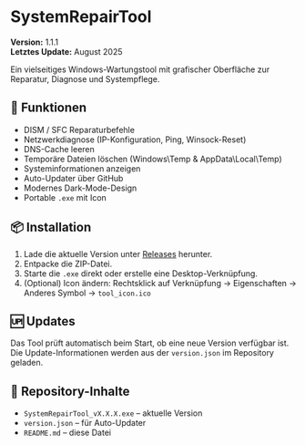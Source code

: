 # SystemRepairTool

**Version:** 1.1.1  
**Letztes Update:** August 2025

Ein vielseitiges Windows-Wartungstool mit grafischer Oberfläche zur Reparatur, Diagnose und Systempflege.

## 🔧 Funktionen

- DISM / SFC Reparaturbefehle
- Netzwerkdiagnose (IP-Konfiguration, Ping, Winsock-Reset)
- DNS-Cache leeren
- Temporäre Dateien löschen (Windows\Temp & AppData\Local\Temp)
- Systeminformationen anzeigen
- Auto-Updater über GitHub
- Modernes Dark-Mode-Design
- Portable `.exe` mit Icon

## 📦 Installation

1. Lade die aktuelle Version unter [Releases](https://github.com/TripleTheP/SystemRepairTool/releases) herunter.
2. Entpacke die ZIP-Datei.
3. Starte die `.exe` direkt oder erstelle eine Desktop-Verknüpfung.
4. (Optional) Icon ändern: Rechtsklick auf Verknüpfung → Eigenschaften → Anderes Symbol → `tool_icon.ico`

## 🆙 Updates

Das Tool prüft automatisch beim Start, ob eine neue Version verfügbar ist. Die Update-Informationen werden aus der `version.json` im Repository geladen.

## 📁 Repository-Inhalte

- `SystemRepairTool_vX.X.X.exe` – aktuelle Version
- `version.json` – für Auto-Updater
- `README.md` – diese Datei
